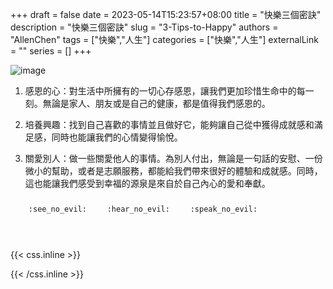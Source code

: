 +++ 
draft = false
date = 2023-05-14T15:23:57+08:00
title = "快樂三個密訣"
description = "快樂三個密訣"
slug = "3-Tips-to-Happy"
authors = "AllenChen"
tags = ["快樂","人生"]
categories = ["快樂","人生"]
externalLink = ""
series = []
+++

![image](/images/post/A-rabbit-with-big-blue-eyes-and-dimple-laughing-heartily-with-Van-Gogh-style.jpeg)

1. 感恩的心：對生活中所擁有的一切心存感恩，讓我們更加珍惜生命中的每一刻。無論是家人、朋友或是自己的健康，都是值得我們感恩的。

2. 培養興趣：找到自己喜歡的事情並且做好它，能夠讓自己從中獲得成就感和滿足感，同時也能讓我們的心情變得愉悅。

3. 關愛別人：做一些關愛他人的事情。為別人付出，無論是一句話的安慰、一份微小的幫助，或者是志願服務，都能給我們帶來很好的體驗和成就感。同時，這也能讓我們感受到幸福的源泉是來自於自己內心的愛和奉獻。
   

<p><span class="nowrap"><span class="emojify">🙈</span> <code>:see_no_evil:</code></span>  <span class="nowrap"><span class="emojify">🙉</span> <code>:hear_no_evil:</code></span>  <span class="nowrap"><span class="emojify">🙊</span> <code>:speak_no_evil:</code></span></p>
<br>
    

{{< css.inline >}}
<style>
.emojify {
	font-family: Apple Color Emoji, Segoe UI Emoji, NotoColorEmoji, Segoe UI Symbol, Android Emoji, EmojiSymbols;
	font-size: 2rem;
	vertical-align: middle;
}
@media screen and (max-width:650px) {
  .nowrap {
    display: block;
    margin: 25px 0;
  }
}
</style>
{{< /css.inline >}}
